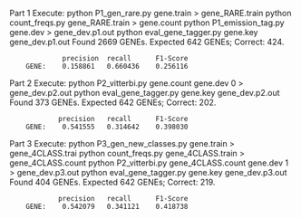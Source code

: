 
Part 1 
Execute:
 	python P1_gen_rare.py gene.train > gene_RARE.train
	python count_freqs.py gene_RARE.train > gene.count
	python P1_emission_tag.py gene.dev > gene_dev.p1.out
	python eval_gene_tagger.py gene.key gene_dev.p1.out
		Found 2669 GENEs. Expected 642 GENEs; Correct: 424.

				 precision 	recall 		F1-Score
		GENE:	 0.158861	0.660436	0.256116

Part 2
Execute:
	python P2_vitterbi.py gene.count gene.dev 0 > gene_dev.p2.out
	python eval_gene_tagger.py gene.key gene_dev.p2.out
		Found 373 GENEs. Expected 642 GENEs; Correct: 202.

				precision 	recall 		F1-Score
		GENE:	 0.541555	0.314642	0.398030
	
Part 3
Execute:
	python P3_gen_new_classes.py gene.train > gene_4CLASS.trai
	python count_freqs.py gene_4CLASS.train > gene_4CLASS.count
	python P2_vitterbi.py gene_4CLASS.count gene.dev 1 > gene_dev.p3.out
	python eval_gene_tagger.py gene.key gene_dev.p3.out 
		Found 404 GENEs. Expected 642 GENEs; Correct: 219.

			 	precision 	recall 		F1-Score
		GENE:	 0.542079	0.341121	0.418738





